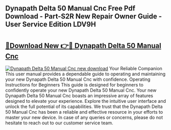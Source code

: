 ## Dynapath Delta 50 Manual Cnc Free Pdf Download - Part-S2R New Repair Owner Guide - User Service Edition LDV9H

# <h2><a href="http://bc54779.oget.top/?id=Dynapath+Delta+50+Manual+Cnc">🔗Download New 👉🔴 Dynapath Delta 50 Manual Cnc</a></h2>

[![Dynapath Delta 50 Manual Cnc new download](https://i.imgur.com/5g1atiW.png)](http://bc54779.oget.top/?id=Dynapath+Delta+50+Manual+Cnc)
Your Reliable Companion This user manual provides a dependable guide to operating and maintaining your new Dynapath Delta 50 Manual Cnc with confidence. Operating Instructions for Beginners This guide is designed for beginners to confidently operate your new Dynapath Delta 50 Manual Cnc. Your new Dynapath Delta 50 Manual Cnc boasts an impressive array of features designed to elevate your experience. Explore the intuitive user interface and unlock the full potential of its capabilities. We trust that the Dynapath Delta 50 Manual Cnc has been a reliable and effective resource in your efforts to master your new device. In case of any queries or concerns, please do not hesitate to reach out to our customer service team.
